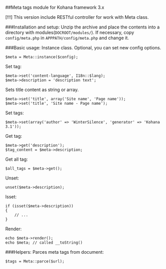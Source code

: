 ##Meta tags module for Kohana framework 3.х

[!!!] This version include RESTful controller for work with Meta class.

###Installation and setup:
Unzip the archive and place the contents into a directory with modules(`DOCROOT/modules/`). 
If necessary, copy `config/meta.php` in `APPPATH/config/meta.php` and change it.

###Basic usage:
Instance class. Optional, you can set new config options.
~~~
$meta = Meta::instance($config);
~~~
Set tag:
~~~
$meta->set('content-language', I18n::$lang);
$meta->description = 'description text';
~~~
Sets title content as string or array.
~~~
$meta->set('title', array('Site name', 'Page name'));
$meta->set('title', 'Site name - Page name');
~~~
Set tags:
~~~
$meta->set(array('author' => 'WinterSilence', 'generator' => 'Kohana 3.1'));
~~~
Get tag:
~~~
$meta->get('description');
$tag_content = $meta->description;
~~~
Get all tag:
~~~
$all_tags = $meta->get();
~~~
Unset:
~~~
unset($meta->description);
~~~
Isset:
~~~
if (isset($meta->description))
{
	// ...
}
~~~
Render:
~~~
echo $meta->render();
echo $meta; // called __toString()
~~~

###Helpers:
Parces meta tags from document:
~~~
$tags = Meta::parce($url);
~~~